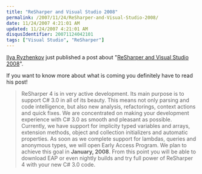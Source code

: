 ```yaml
---
title: "ReSharper and Visual Studio 2008"
permalink: /2007/11/24/ReSharper-and-Visual-Studio-2008/
date: 11/24/2007 4:21:01 AM
updated: 11/24/2007 4:21:01 AM
disqusIdentifier: 20071124042101
tags: ["Visual Studio", "ReSharper"]
---
```

[Ilya Ryzhenkov](http://www.blogger.com/profile/14966746474791511643) just published a post about "[ReSharper and Visual Studio 2008](http://resharper.blogspot.com/2007/11/resharper-and-visual-studio-2008.html)".

If you want to know more about what is coming you definitely have to read his post!
<!-- more -->

> ReSharper 4 is in very active development. Its main purpose is to support C# 3.0 in all of its beauty. This means not only parsing and code intelligence, but also new analysis, refactorings, context actions and quick fixes. We are concentrated on making your development experience with C# 3.0 as smooth and pleasant as possible.
> Currently, we have support for implicity typed variables and arrays, extension methods, object and collection initializers and automatic properties. As soon as we complete support for lambdas, queries and anonymous types, we will open Early Access Program. We plan to achieve this goal in **January, 2008**.
> From this point you will be able to download EAP or even nightly builds and try full power of ReSharper 4 with your new C# 3.0 code.
